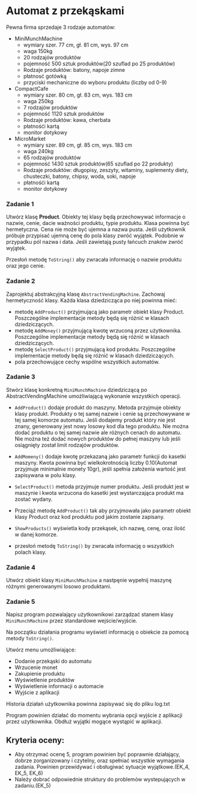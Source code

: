 # Automat z przekąskami
Pewna firma sprzedaje 3 rodzaje automatów:
- MiniMunchMachine
    - wymiary szer. 77 cm, gł. 81 cm, wys. 97 cm
    - waga 150kg
    - 20 rodzajów produktów
    - pojemność 500 sztuk produktów(20 szuflad po 25 produktów)
    - Rodzaje produktów: batony, napoje zimne
    - płatnosć gotówką
    - przyciski mechaniczne do wyboru produktu (liczby od 0-9)
- CompactCafe
    - wymiary szer. 80 cm, gł. 83 cm, wys. 183 cm
    - waga 250kg
    - 7 rodzajów produktów
    - pojemność 1120 sztuk produktów
    - Rodzaje produktów: kawa, cherbata
    - płatnośći kartą
    - monitor dotykowy
- MicroMarket
    - wymiary szer. 89 cm, gł. 85 cm, wys. 183 cm
    - waga 240kg
    - 65 rodzajów produktów
    - pojemność 1430 sztuk produktów(65 szuflad po 22 produkty)
    - Rodzaje produktów: długopisy, zeszyty, witaminy, suplementy diety, chusteczki, batony, chipsy, woda, soki, napoje
    - płatnośći kartą
    - monitor dotykowy

### Zadanie 1
Utwórz klasę **Product**. Obiekty tej klasy będą przechowywać informacje o nazwie, cenie, dacie ważności produktu, typie produktu. Klasa powinna być hermetyczna. Cena nie może być ujemna a nazwa pusta. Jeśli użytkownik próbuje przypisać ujemną cenę do pola klasy zwróć wyjątek. Podobnie w przypadku pól nazwa i data. Jeśli zawietają pusty łańcuch znaków zwróć wyjątek.

Przesłoń metodę `ToString()` aby zwracała informację o nazwie produktu oraz jego cenie.

### Zadanie 2

Zaprojektuj abstrakcyjną klasę `AbstractVendingMachine`. Zachowaj hermetyczność klasy.
Każda klasa dziedzicząca po niej powinna mieć:
- metodę `AddProduct()` przyjmującą jako parametr obiekt klasy Product. Poszczególne implementacje metody będą się różnić w klasach dziedziczących.
- metodę `AddMoney()` przyjmującą kwotę wrzuconą przez użytkownika. Poszczególne implementacje metody będą się różnić w klasach dziedziczących.
- metodę `SelectProduct()` przyjmującą kod produktu. Poszczególne implementacje metody będą się różnić w klasach dziedziczących.
- pola przechowujące cechy wspólne wszystkich automatów.

### Zadanie 3

Stwórz klasę konkretną `MiniMunchMachine` dziedziczącą po AbstractVendingMachine umożliwiającą wykonanie wszystkich operacji.

- `AddProduct()` dodaje produkt do maszyny. Metoda przyjmuje obiekty klasy produkt. Produkty o tej samej nazwie i cenie są przechowywane w tej samej komorze automatu. Jeśli dodajemy produkt który nie jest znany, generowany jest nowy losowy kod dla tego produktu.  Nie można dodać produktu o tej samej nazwie ale różnych cenach do automatu. Nie można też dodać nowych produktów do pełnej maszyny lub jeśli osiągnięty został limit rodzajów produktów.

- `AddMomeny()` dodaje kwotę przekazaną jako parametr funkcji do kasetki maszyny. Kwota powinna być wielkokrotnością liczby 0.10(Automat przyjmuje minimalnie monety 10gr), jeśli spełnia założenia wartość jest zapisywana w polu klasy.

- `SelectProduct()` metoda przyjmuje numer produktu. Jeśli produkt jest w maszynie i kwota wrzucona do kasetki jest wystarczająca produkt ma zostać wydany.

- Przeciąż metodę `AddProduct()` tak aby przyjmowała jako parametr obiekt klasy Product oraz kod produktu pod jakim zostanie zapisany.

- `ShowProducts()` wyświetla kody przekąsek, ich nazwę, cenę, oraz ilość w danej komorze.

- przesłoń metodę `ToString()` by zwracała informację o wszystkich polach klasy.


### Zadanie 4

Utwórz obiekt klasy `MiniMunchMachine` a nastpęnie wypełnij maszynę różnymi generowanymi losowo produktami. 

### Zadanie 5
Napisz program pozwalający użytkownikowi zarządzać stanem klasy `MiniMunchMachine` przez standardowe wejście/wyjście.

Na początku działania programu wyświetl informację o obiekcie za pomocą metody `ToString()`.

Utwórz menu umożliwiające:
- Dodanie przekąski do automatu
- Wrzucenie monet
- Zakupienie produktu
- Wyświetlenie produktów
- Wyświetlenie informacji o automacie
- Wyjście z aplikacji

Historia działań użytkownika powinna zapisywać się do pliku log.txt

Program powinien działać do momentu wybrania opcji wyjście z aplikacji przez użytkownika. Obdłuż wyjątki mogące wystąpić w aplikacji.

## Kryteria oceny:
- Aby otrzymać ocenę 5, program powinien być poprawnie działający, dobrze zorganizowany i czytelny, oraz spełniać wszystkie wymagania zadania. Powinien przewidywać i obsługiwać sytuacje wyjątkowe.(EK_4, EK_5, EK_6)
- Należy dobrać odpowiednie struktury do problemów wystepujących w zadaniu.(EK_5)






